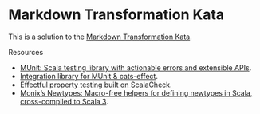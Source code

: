 # Markdown Transformation Kata

This is a solution to the [Markdown Transformation Kata](https://leanmind.es/en/blog/markdown-transformation-kata/).

Resources
* [MUnit: Scala testing library with actionable errors and extensible APIs](https://scalameta.org/munit/).
* [Integration library for MUnit & cats-effect](https://github.com/typelevel/munit-cats-effect).
* [Effectful property testing built on ScalaCheck](https://github.com/typelevel/scalacheck-effect).
* [Monix’s Newtypes: Macro-free helpers for defining newtypes in Scala, cross-compiled to Scala 3](https://newtypes.monix.io/).
